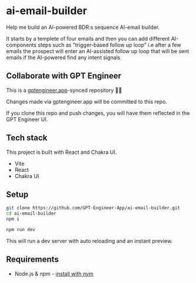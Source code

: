 # ai-email-builder

Help me build an AI-powered BDR:s sequence AI-email builder.

It starts by a templete of four emails and then you can add different AI-components steps such as "trigger-based follow up loop" i.e after a few emails the prospect will enter an AI-assisted follow up loop that will be sent emails if the AI-powered find any intent signals

## Collaborate with GPT Engineer

This is a [gptengineer.app](https://gptengineer.app)-synced repository 🌟🤖

Changes made via gptengineer.app will be committed to this repo.

If you clone this repo and push changes, you will have them reflected in the GPT Engineer UI.

## Tech stack

This project is built with React and Chakra UI.

- Vite
- React
- Chakra UI

## Setup

```sh
git clone https://github.com/GPT-Engineer-App/ai-email-builder.git
cd ai-email-builder
npm i
```

```sh
npm run dev
```

This will run a dev server with auto reloading and an instant preview.

## Requirements

- Node.js & npm - [install with nvm](https://github.com/nvm-sh/nvm#installing-and-updating)
